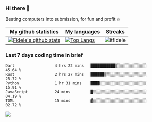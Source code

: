 ### Hi there 👋
<p>Beating computers into submission, for fun and profit 🔥</p>

|My github statistics|My languages|Streaks|
|-|-|-|
|[![Fidele's github stats](https://github-readme-stats.vercel.app/api?username=itfidele&count_private=true&show_icons=true&theme=dark&hide_title=true)](https://github.com/itfidele)|[![Top Langs](https://github-readme-stats.vercel.app/api/top-langs/?username=itfidele&show_icons=true&langs_count=10&theme=dark&layout=compact&hide_title=true)](https://github.com/itfidele)|![itfidele](https://github-readme-streak-stats.herokuapp.com/?user=itfidele&theme=dark)

### Last 7 days coding time in brief
<!--START_SECTION:waka-->

```text
Dart                  4 hrs 22 mins   ███████████▒░░░░░░░░░░░░░   45.64 %
Rust                  2 hrs 27 mins   ██████▒░░░░░░░░░░░░░░░░░░   25.72 %
Python                1 hr 31 mins    ████░░░░░░░░░░░░░░░░░░░░░   15.91 %
JavaScript            24 mins         █░░░░░░░░░░░░░░░░░░░░░░░░   04.19 %
TOML                  15 mins         ▓░░░░░░░░░░░░░░░░░░░░░░░░   02.72 %
```

<!--END_SECTION:waka-->

![](https://komarev.com/ghpvc/?username=itfidele)
